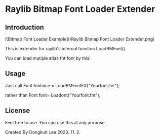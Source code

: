 # Raylib Bitmap Font Loader Extender

## Introduction 

![Bitmap Font Loader Example](/Raylib Bitmap Font Loader Extender.png)

This is extender for raylib's internal function LoadBMFont() 

You can load mutiple atlas fnt font by this. 

## Usage 

Just call 
     Font fontnice = LoadBMFontEX("Yourfont.fnt");

rather than 
    Font font= Loadont("Yourfont.fnt");


## License 

Feel free to use. You can use this at any purpose. 



Created  By Dongkun Lee 
2023. 11. 2. 

